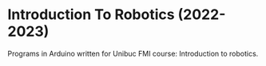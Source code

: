 # Introduction To Robotics (2022-2023)
Programs in Arduino  written for Unibuc FMI course: Introduction to robotics.

